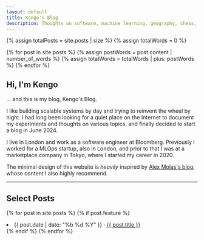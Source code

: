 ```yaml
---
layout: default
title: Kengo's Blog
description: Thoughts on software, machine learning, geography, chess, basketball, and more.
---
```


{% assign totalPosts = site.posts | size %}
{% assign totalWords = 0 %}

{% for post in site.posts %}
  {% assign postWords = post.content | number_of_words %}
  {% assign totalWords = totalWords | plus: postWords %}
{% endfor %}

<h2>Hi, I'm Kengo</h2>

... and this is my blog, Kengo's Blog.

I like building scalable systems by day and trying to reinvent the wheel by night. I had long been looking for a quiet place on the Internet to document my experiments and thoughts on various topics, and finally decided to start a blog in June 2024.

I live in London and work as a software engineer at Bloomberg. Previously I worked for a MLOps startup, also in London, and prior to that I was at a marketplace company in Tokyo, where I started my career in 2020.

The minimal design of this website is _heavily_ inspired by [Alex Molas's blog], whose content I also highly recommend.


[Alex Molas's blog]: https://www.alexmolas.com/

---

<h2>Select Posts</h2>

{% for post in site.posts %}
{% if post.feature %}
  <li>
    <span class="post-date">{{ post.date | date: "%b %d %Y" }}</span> · <a href="{{ post.url }}">{{ post.title }}</a>
  </li>
{% endif %}
{% endfor %}
